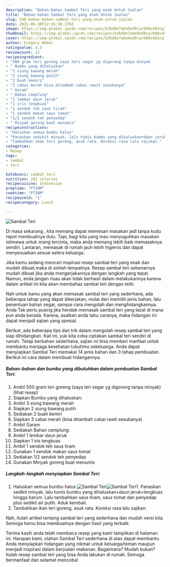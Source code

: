 ```yaml
---
description: "Bahan-bahan Sambal Teri yang enak Untuk Jualan"
title: "Bahan-bahan Sambal Teri yang enak Untuk Jualan"
slug: 540-bahan-bahan-sambal-teri-yang-enak-untuk-jualan
date: 2021-06-30T12:45:30.370Z
image: https://img-global.cpcdn.com/recipes/b3bd0e7a6a9ed9ca/680x482cq70/sambal-teri-foto-resep-utama.jpg
thumbnail: https://img-global.cpcdn.com/recipes/b3bd0e7a6a9ed9ca/680x482cq70/sambal-teri-foto-resep-utama.jpg
cover: https://img-global.cpcdn.com/recipes/b3bd0e7a6a9ed9ca/680x482cq70/sambal-teri-foto-resep-utama.jpg
author: Gregory Weber
ratingvalue: 4.3
reviewcount: 11
recipeingredient:
- "500 gram teri goreng saya teri segar yg digoreng tanpa minyak           lihat resep"
- " Bumbu yang dihaluskan"
- "3 siung bawang merah"
- "2 siung bawang putih"
- "2 buah kemiri"
- "3 cabai merah bisa ditambah cabai rawit sesukanya"
- " Garam"
- " Bahan cemplung"
- "1 lembar daun jeruk"
- "1 iris lengkuas"
- "1 sendok teh saus tiram"
- "1 sendok makan saus tomat"
- "1/2 sendok teh penyedap"
- " Minyak goreng buat menumis"
recipeinstructions:
- "Haluskan semua bumbu halus"
- "Panaskan sedikit minyak, lalu tumis bumbu yang dihaluskan+daun jeruk+lengkuas hingga harum. Lalu tambahkan saus tiram, saus tomat dan penyedap plus sedikit air putih. Aduk kembali."
- "Tambahkan ikan teri goreng, asuk rata. Koreksi rasa lalu sajikan."
categories:
- Resep
tags:
- sambal
- teri

katakunci: sambal teri 
nutrition: 282 calories
recipecuisine: Indonesian
preptime: "PT39M"
cooktime: "PT38M"
recipeyield: "1"
recipecategory: Lunch

---
```



![Sambal Teri](https://img-global.cpcdn.com/recipes/b3bd0e7a6a9ed9ca/680x482cq70/sambal-teri-foto-resep-utama.jpg)

Di masa  sekarang , kita memang dapat memesan masakan jadi tanpa kudu repot membuatnya dulu. Tapi, bagi kita yang mau menyuguhkan masakan istimewa untuk orang tercinta, maka anda memang lebih baik memasaknya sendiri. Lantaran, memasak di rumah jauh lebih higienis dan dapat menyesuaikan sesuai selera keluarga.

Jika kamu sedang mencari inspirasi resep sambal teri yang enak dan mudah dibuat,maka di sinilah tempatnya. Resep sambal teri  sebenarnya mudah dibuat jika anda mengerjakannya dengan langkah yang tepat. Namun, anda jangan risau akan tidak berhasil dalam melakukannya 
karena dalam artikel ini kita akan membahas sambal teri dengan teliti.  



Nah untuk kamu yang akan memasak sambal teri yang sederhana, ada beberapa tahap yang dapat dikerjakan, mulai dari memilih jenis bahan, lalu penentuan bahan segar, sampai cara mengolah dan menghidangkannya. Anda Tak perlu pusing jika hendak memasak sambal teri yang lezat di mana pun anda berada. Karena, asalkan anda  tahu caranya, maka hidangan ini dapat menjadi sajian yang spesial.

Berikut, ada beberapa tips dan trik dalam mengolah resep sambal teri yang siap dihidangkan. Kali ini, yuk kita coba ciptakan sambal teri sendiri di rumah. Tetap berbahan sederhana, sajian ini bisa memberi manfaat untuk membantu menjaga kesehatan tubuhmu sekeluarga. Anda dapat menyiapkan Sambal Teri memakai 14 jenis bahan dan 3 tahap pembuatan. Berikut ini cara dalam membuat hidangannya.

<!--inarticleads1-->

##### Bahan-bahan dan bumbu yang dibutuhkan dalam pembuatan Sambal Teri:

1. Ambil 500 gram teri goreng (saya teri segar yg digoreng tanpa minyak)           (lihat resep)
1. Siapkan  Bumbu yang dihaluskan:
1. Ambil 3 siung bawang merah
1. Siapkan 2 siung bawang putih
1. Sediakan 2 buah kemiri
1. Siapkan 3 cabai merah (bisa ditambah cabai rawit sesukanya)
1. Ambil  Garam
1. Sediakan  Bahan cemplung:
1. Ambil 1 lembar daun jeruk
1. Siapkan 1 iris lengkuas
1. Ambil 1 sendok teh saus tiram
1. Gunakan 1 sendok makan saus tomat
1. Sediakan 1/2 sendok teh penyedap
1. Gunakan  Minyak goreng buat menumis




<!--inarticleads2-->

##### Langkah-langkah menyiapkan Sambal Teri:

1. Haluskan semua bumbu halus
<img src="https://img-global.cpcdn.com/steps/adb42bdcd83c6ca2/160x128cq70/sambal-teri-langkah-memasak-1-foto.jpg" alt="Sambal Teri"><img src="https://img-global.cpcdn.com/steps/d41fe53ab2a742b4/160x128cq70/sambal-teri-langkah-memasak-1-foto.jpg" alt="Sambal Teri">1. Panaskan sedikit minyak, lalu tumis bumbu yang dihaluskan+daun jeruk+lengkuas hingga harum. Lalu tambahkan saus tiram, saus tomat dan penyedap plus sedikit air putih. Aduk kembali.
1. Tambahkan ikan teri goreng, asuk rata. Koreksi rasa lalu sajikan.




Nah, itulah artikel tentang  sambal teri  yang sederhana dan mudah versi kita. Semoga kamu bisa membuatnya dengan hasil yang terbaik. 

Terima kasih anda telah membaca resep yang kami tampilkan di halaman ini. Harapan kami, olahan  Sambal Teri sederhana di atas dapat membantu Anda menyiapkan hidangan yang nikmat untuk keluarga/teman maupun menjadi inspirasi dalam berjualan makanan. Bagaimana? Mudah bukan? Itulah resep sambal teri yang bisa Anda lakukan di rumah. Semoga bermanfaat dan selamat mencoba!

